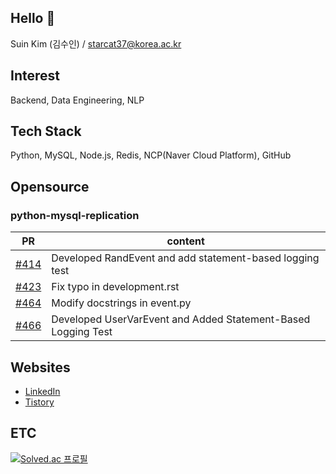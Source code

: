 ## Hello 👋
Suin Kim (김수인) / starcat37@korea.ac.kr

## Interest
Backend, Data Engineering, NLP

## Tech Stack
Python, MySQL, Node.js, Redis, NCP(Naver Cloud Platform), GitHub

## Opensource
### python-mysql-replication
|PR|content|
|------|---|
|[#414](https://github.com/julien-duponchelle/python-mysql-replication/commit/986bf5cbfde3827f6050ff70c579d4fadf05bbe2)|Developed RandEvent and add statement-based logging test|
|[#423](https://github.com/julien-duponchelle/python-mysql-replication/commit/598b3053f507eba75b46cff78fcdf9f9378d5240)|Fix typo in development.rst|
|[#464](https://github.com/julien-duponchelle/python-mysql-replication/commit/edd4ff664d387f1295eb6813d308ec49eb65875d)|Modify docstrings in event.py|
|[#466](https://github.com/julien-duponchelle/python-mysql-replication/commit/73e2eeb7ac2a9e9cfce722a096655f95be752381)|Developed UserVarEvent and Added Statement-Based Logging Test|

## Websites
- [LinkedIn](https://www.linkedin.com/in/starcat37/)
- [Tistory](https://starcat37.tistory.com/)

## ETC
[![Solved.ac
프로필](http://mazassumnida.wtf/api/v2/generate_badge?boj=starcat37)](https://solved.ac/starcat37)
